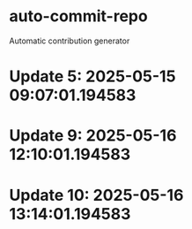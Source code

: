 # auto-commit-repo

Automatic contribution generator

# Update 5: 2025-05-15 09:07:01.194583

# Update 9: 2025-05-16 12:10:01.194583

# Update 10: 2025-05-16 13:14:01.194583
